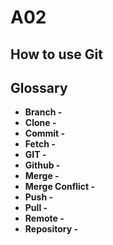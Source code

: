 # A02


## How to use Git



## Glossary
 
<ul>
<li> <strong>Branch -</strong>         </li>
<li> <strong>Clone -</strong>          </li>
<li> <strong>Commit -</strong>         </li>
<li> <strong>Fetch -</strong>          </li>
<li> <strong>GIT -</strong>            </li>
<li> <strong>Github -</strong>         </li>
<li> <strong>Merge -</strong>          </li>
<li> <strong>Merge Conflict -</strong> </li>
<li> <strong>Push -</strong>           </li>
<li> <strong>Pull -</strong>           </li>
<li> <strong>Remote -</strong>         </li>
<li> <strong>Repository -</strong>     </li>
</ul>
